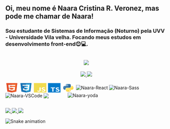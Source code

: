 ## Oi, meu nome é Naara Cristina R. Veronez, mas pode me chamar de Naara! 
### Sou estudante de Sistemas de Informação (Noturno) pela UVV - Universidade Vila velha. Focando meus estudos em desenvolvimento front-end😊💻.

<div style="display: inline_block" align="center">
	<a href="https://github.com/naaracrv">
		<br>
		<img height="180cm" src="https://github-readme-streak-stats.herokuapp.com/?user=naaracrv&theme=tokyonight&hide_border=true&stroke=0000&background=060A0CD0%22/%3E"/>
		<br><br>
		<img width="509" src="https://github-readme-stats.vercel.app/api?username=naaracrv&show_icons=true&theme=tokyonight&include_all_commits=true"/>
		<img width="425" src="https://github-readme-stats.vercel.app/api/top-langs/?username=naaracrv&layout=compact&langs_count=16&theme=tokyonight"/>
	</a>
</div>
<div style="display: inline_block">
	<br>
	<img align="center" alt="Naara-HTML" height="30" width="40" src="https://raw.githubusercontent.com/devicons/devicon/master/icons/html5/html5-original.svg" />
	<img align="center" alt="Naara-CSS" height="30" width="40" src="https://raw.githubusercontent.com/devicons/devicon/master/icons/css3/css3-original.svg" />
	<img align="center" alt="Naara-Js" height="30" width="40" src="https://raw.githubusercontent.com/devicons/devicon/master/icons/javascript/javascript-plain.svg" />
	<img align="center" alt="Naara-Ts" height="30" width="40" src="https://raw.githubusercontent.com/devicons/devicon/master/icons/typescript/typescript-plain.svg" />
	<img align="center" alt="Naara-Python" height="30" width="40" src="https://raw.githubusercontent.com/devicons/devicon/master/icons/python/python-original.svg" />
	<img align="center" alt="Naara-React" height="30" width="40" src="https://cdn.jsdelivr.net/gh/devicons/devicon/icons/react/react-original.svg" />
	<img align="center" alt="Naara-Sass" height="30" width="40" src="https://cdn.jsdelivr.net/gh/devicons/devicon/icons/sass/sass-original.svg" />
	<img align="center" alt="Naara-VSCode" height="30" width="40" src="https://cdn.jsdelivr.net/gh/devicons/devicon/icons/vscode/vscode-original.svg" />
	<img align="center" width="100" src="https://visitor-badge.laobi.icu/badge?page_id=naara_veronez"><!-- numero de visitantes -->
	<img align="right" alt="Naara-yoda" height="180" width="310" src="https://i.pinimg.com/originals/f7/1a/29/f71a298ba0d77cbf935166da99a9f759.gif">
</div>

 ##
 
<div> 
    <a href="https://www.linkedin.com/in/naara-veronez/" target="_blank">
		<img src="https://img.shields.io/badge/-LinkedIn-%230077B5?style=for-the-badge&logo=linkedin&logoColor=white" target="_blank">
	</a> 
	<a href="https://www.instagram.com/naara_veronez/" target="_blank">
		<img src="https://img.shields.io/badge/-Instagram-%23E4405F?style=for-the-badge&logo=instagram&logoColor=white" target="_blank">
	</a> 
	<a href="https://img.shields.io/badge/Windows-0078D6?style=for-the-badge&logo=windows&logoColor=white" target="_blank">
		<img src="https://img.shields.io/badge/Windows-0078D6?style=for-the-badge&logo=windows&logoColor=white" target="_blank">
	</a>
 
  ![Snake animation](https://github.com/naaracrv/naaracrv/blob/output/github-contribution-grid-snake.svg)
 
	
</div>

